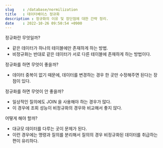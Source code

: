 ```yaml
---
slug    : /database/normilization
title   : 데이터베이스 정규화
description : 정규화의 이유 및 장단점에 대한 간략 정리.
date    : 2022-10-26 09:50:54 +0900
---
```


정규화란 무엇일까?
- 같은 데이터가 하나의 테이블에만 존재하게 하는 방법. 
- 비정규화는 반대로 같은 데이터가 서로 다른 테이블에 존재하게 하는 방법이다. 

정규화를 하면 무엇이 좋을까?
- 데이터 중복이 없기 때문에, 데이터를 변경하는 경우 한 곳만 수정해주면 된다는 장점이 있다. 

정규화를 하면 무엇이 안 좋을까?
- 일상적인 질의에도 JOIN 을 사용해야 하는 경우가 많다. 
- 이 경우에 조회 성능이 비정규화의 경우와 비교해서 좋지 않다. 

어떻게 해야 할까?
- 대규모 데이터를 다루는 곳이 문제가 된다. 
- 이런 경우에는 명령과 질의를 분리해서 질의의 경우 비정규화된 데이터를 취급하는 편이 유리하다. 

